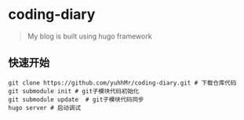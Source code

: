 # coding-diary
> My blog is built using hugo framework

## 快速开始
```shell
git clone https://github.com/yuhhMr/coding-diary.git # 下载仓库代码
git submodule init # git子模块代码初始化
git submodule update  # git子模块代码同步
hugo server # 启动调试
```